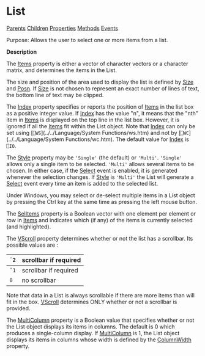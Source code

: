 




<h1 class="heading"><span class="name">List</span></h1>

[Parents](../ParentLists/List.htm) [Children](../ChildLists/List.htm) [Properties](../PropLists/List.htm) [Methods](../MethodLists/List.htm) [Events](../EventLists/List.htm)


Purpose: Allows the user to select one or more items from a list.


**Description**


The [Items](../a-z/items.md) property is either a vector of character vectors or a character matrix, and determines the items in the List.



The size and position of the area used to display the list is defined by [Size](../a-z/size.md) and [Posn](../a-z/posn.md). If [Size](../a-z/size.md) is not chosen to represent an exact number of lines of text, the bottom line of text may be clipped.


The [Index](../a-z/index.md) property specifies or reports the position of [Items](../a-z/items.md) in the list box as a positive integer value. If [Index](../a-z/index.md) has the value "n", it means that the "nth" item in [Items](../a-z/items.md) is displayed on the top line in the list box. However, it is ignored if all the [Items](../a-z/items.md) fit within the List object. Note that [Index](../a-z/index.md) can only be set using [`⎕WS`](../../Language/System Functions/ws.htm) and not by [`⎕WC`](../../Language/System Functions/wc.htm). The default value for [Index](../a-z/index.md) is `⎕IO`.


The [Style](../a-z/style.md) property may be `'Single'` (the default) or `'Multi'`. `'Single'` allows only a single item to be selected. `'Multi'` allows several items to be chosen. In either case, if the [Select](../a-z/select.md) event is enabled, it is generated whenever the selection changes. If [Style](../a-z/style.md) is `'Multi'` the List will generate a [Select](../a-z/select.md) event every time an item is added to the selected list.


Under Windows, you may select or de-select multiple items in a List object by pressing the Ctrl key at the same time as pressing the left mouse button.


The [SelItems](../a-z/selitems.md) property is a Boolean vector with one element per element or row in [Items](../a-z/items.md) and indicates which (if any) of the items is currently selected (and highlighted).


The [VScroll](../a-z/vscroll.md) property determines whether or not the list has a scrollbar. Its possible values are :


| `¯2` | scrollbar if required |
| --- | ---  |
| `¯1` | scrollbar if required |
| `0` | no scrollbar |


Note that data in a List is always scrollable if there are more items than will fit in the box. [VScroll](../a-z/vscroll.md) determines ONLY whether or not a scrollbar is provided.


The [MultiColumn](../a-z/multicolumn.md) property is a Boolean value that specifies whether or not the List object displays its items in columns. The default is 0 which produces a single-column display. If [MultiColumn](../a-z/multicolumn.md) is 1, the List object displays its items in columns whose width is defined by the [ColumnWidth](../a-z/columnwidth.md) property.


